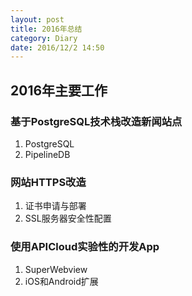 ```yaml
---
layout: post
title: 2016年总结 
category: Diary
date: 2016/12/2 14:50
---
```


## 2016年主要工作
### 基于PostgreSQL技术栈改造新闻站点
1. PostgreSQL
2. PipelineDB
### 网站HTTPS改造
1. 证书申请与部署
2. SSL服务器安全性配置
### 使用APICloud实验性的开发App
1. SuperWebview
2. iOS和Android扩展



